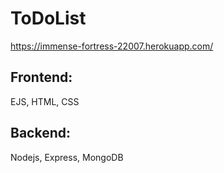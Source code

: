 # ToDoList

https://immense-fortress-22007.herokuapp.com/



## Frontend: 
EJS, HTML, CSS
## Backend: 
Nodejs, Express, MongoDB



